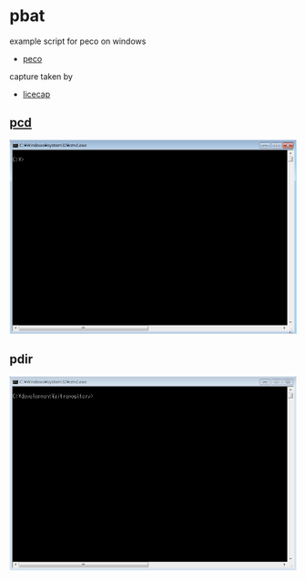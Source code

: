 pbat
====

example script for peco on windows

* [peco](https://github.com/peco/peco)

capture taken by

* [licecap](http://www.cockos.com/licecap/)

## [pcd](https://github.com/mattn/pcd)

![pcd](captures/pcd.gif)

## pdir

![pdir](captures/pdir.gif)

